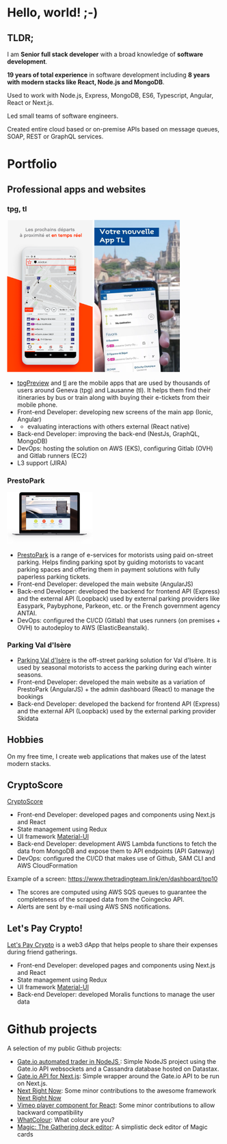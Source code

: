 # Hello, world! ;-)

## TLDR;

I am **Senior full stack developer** with a broad knowledge of **software development**.

**19 years of total experience** in software development including **8 years with modern stacks like React, Node.js and MongoDB**. 

Used to work with Node.js, Express, MongoDB, ES6, Typescript, Angular, React or Next.js. 

Led small teams of software engineers.

Created entire cloud based or on-premise APIs based on message queues, SOAP, REST or GraphQL services. 

# Portfolio

## Professional apps and websites

### tpg, tl

<img src="tpg.webp" alt="drawing" width="200" />

<img src="tl.webp" alt="drawing" width="200"/>

- [tpgPreview](https://www.tpg.ch/fr/voyager/plus-de-mobilite/application-tpg) and [tl](https://www.t-l.ch/abos-billets/billets/ebillets) are the mobile apps that are used by thousands of users around Geneva (tpg) and Lausanne (tl). It helps them find their itineraries by bus or train along with buying their e-tickets from their mobile phone.
- Front-end Developer: developing new screens of the main app (Ionic, Angular)
- + evaluating interactions with others external (React native)
- Back-end Developer: improving the back-end (NestJs, GraphQL, MongoDB)
- DevOps: hosting the solution on AWS (EKS), configuring Gitlab (OVH) and Gitlab runners (EC2)
- L3 support (JIRA)

### PrestoPark

<img src="portail-web-prestopark-macbook.png" alt="drawing" width="200"/>

- [PrestoPark](https://prestopark.com/) is a range of e-services for motorists using paid on-street parking. Helps finding parking spot by guiding motorists to vacant parking spaces and offering them in payment solutions with fully paperless parking tickets.
- Front-end Developer: developed the main website (AngularJS)
- Back-end Developer: developed the backend for frontend API (Express) and the external API (Loopback) used by external parking providers like Easypark, Paybyphone, Parkeon, etc. or the French government agency ANTAI.
- DevOps: configured the CI/CD (Gitlab) that uses runners (on premises + OVH) to autodeploy to AWS (ElasticBeanstalk).

### Parking Val d'Isère

- [Parking Val d'Isère](https://www.parkingvaldisere.com/) is the off-street parking solution for Val d'Isère. It is used by seasonal motorists to access the parking during each winter seasons.
- Front-end Developer: developed the main website as a variation of PrestoPark (AngularJS) + the admin dashboard (React) to manage the bookings
- Back-end Developer: developed the backend for frontend API (Express) and the external API (Loopback) used by the external parking provider Skidata

## Hobbies

On my free time, I create web applications that makes use of the latest modern stacks.

## CryptoScore

[CryptoScore](https://www.thetradingteam.link/)

- Front-end Developer: developed pages and components using Next.js and React
- State management using Redux
- UI framework [Material-UI](https://material-ui.com/)
- Back-end Developer: development AWS Lambda functions to fetch the data from MongoDB and expose them to API endpoints (API Gateway)
- DevOps: configured the CI/CD that makes use of Github, SAM CLI and AWS CloudFormation

Example of a screen: https://www.thetradingteam.link/en/dashboard/top10
- The scores are computed using AWS SQS queues to guarantee the completeness of the scraped data from the Coingecko API.
- Alerts are sent by e-mail using AWS SNS notifications.

## Let's Pay Crypto!

[Let's Pay Crypto](https://letspaycrypto.com/) is a web3 dApp that helps people to share their expenses during friend gatherings.

- Front-end Developer: developed pages and components using Next.js and React
- State management using Redux
- UI framework [Material-UI](https://material-ui.com/)
- Back-end Developer: developed Moralis functions to manage the user data

# Github projects

A selection of my public Github projects:

- [Gate.io automated trader in NodeJS
](https://github.com/sovattha/gateio-ws): Simple NodeJS project using the Gate.io API websockets and a Cassandra database hosted on Datastax.
- [Gate.io API for Next.js](https://github.com/sovattha/gateio-nextjs): Simple wrapper around the Gate.io API to be run on Next.js.
- [Next Right Now](https://github.com/sovattha/next-right-now): Some minor contributions to the awesome framework [Next Right Now](https://github.com/UnlyEd/next-right-now)
- [Vimeo player component for React](https://github.com/sovattha/react-vimeo): Some minor contributions to allow backward compatibility
- [WhatColour](https://github.com/sovattha/WhatHouse): What colour are you?
- [Magic: The Gathering deck editor](https://github.com/sovattha/mtg): A simplistic deck editor of Magic cards
